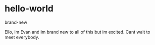 # hello-world

brand-new

Ello, im Evan and im brand new to all of this but im excited. Cant wait to meet everybody.
